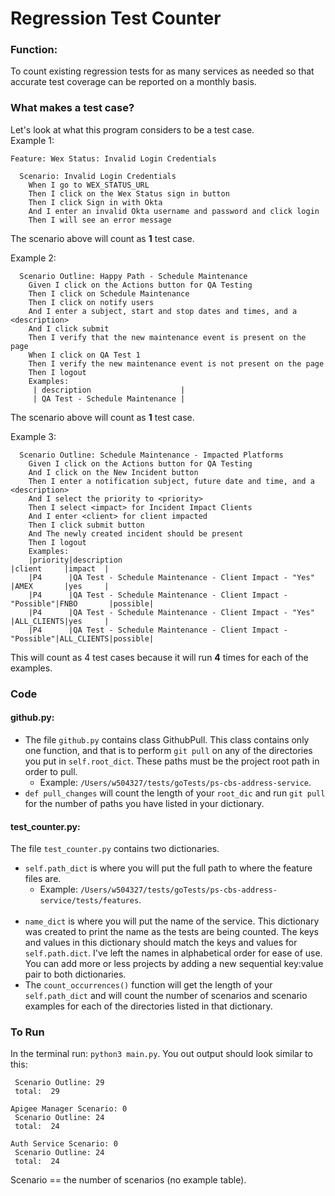 # Regression Test Counter

### Function:
To count existing regression tests for as many services as needed so that accurate test coverage can be reported on a monthly basis.

### What makes a test case?

Let's look at what this program considers to be a test case.
<br>
Example 1:
```
Feature: Wex Status: Invalid Login Credentials

  Scenario: Invalid Login Credentials
    When I go to WEX_STATUS_URL
    Then I click on the Wex Status sign in button
    Then I click Sign in with Okta
    And I enter an invalid Okta username and password and click login
    Then I will see an error message
```
The scenario above will count as <b>1</b> test case.
<br>

Example 2:
```
  Scenario Outline: Happy Path - Schedule Maintenance
    Given I click on the Actions button for QA Testing
    Then I click on Schedule Maintenance
    Then I click on notify users
    And I enter a subject, start and stop dates and times, and a <description>
    And I click submit
    Then I verify that the new maintenance event is present on the page
    When I click on QA Test 1
    Then I verify the new maintenance event is not present on the page
    Then I logout
    Examples:
     | description                    |
     | QA Test - Schedule Maintenance |
```
The scenario above will count as <b>1</b> test case.


Example 3: 
```
  Scenario Outline: Schedule Maintenance - Impacted Platforms
    Given I click on the Actions button for QA Testing
    And I click on the New Incident button
    Then I enter a notification subject, future date and time, and a <description>
    And I select the priority to <priority>
    Then I select <impact> for Incident Impact Clients
    And I enter <client> for client impacted
    Then I click submit button
    And The newly created incident should be present
    Then I logout
    Examples:
    |priority|description                                                |client     |impact  |
    |P4      |QA Test - Schedule Maintenance - Client Impact - "Yes"     |AMEX       |yes     |
    |P4      |QA Test - Schedule Maintenance - Client Impact - "Possible"|FNBO       |possible|
    |P4      |QA Test - Schedule Maintenance - Client Impact - "Yes"     |ALL_CLIENTS|yes     |
    |P4      |QA Test - Schedule Maintenance - Client Impact - "Possible"|ALL_CLIENTS|possible|
```
This will count as 4 test cases because it will run <b>4</b> times for each of the examples.


### Code
#### github.py:
* The file `github.py` contains class GithubPull. This class contains only one function, and that is to perform `git pull` on any of the directories you put in `self.root_dict`. These paths must be the project root path in order to pull. 
  * Example: `/Users/w504327/tests/goTests/ps-cbs-address-service`.
* `def pull_changes` will count the length of your `root_dic` and run `git pull` for the number of paths you have listed in your dictionary. 


#### test_counter.py:
The file `test_counter.py` contains two dictionaries. 
* `self.path_dict` is where you will put the full path to where the feature files are. <br>
  * Example: `/Users/w504327/tests/goTests/ps-cbs-address-service/tests/features`.
  <br>
* `name_dict` is where you will put the name of the service. This dictionary was created to print the name as the tests are being counted. The keys and values in this dictionary should match the keys and values for `self.path.dict`. I've left the names in alphabetical order for ease of use. You can add more or less projects by adding a new sequential
key:value pair to both dictionaries.
* The `count_occurrences()` function will get the length of your `self.path_dict` and will count the number of scenarios and scenario examples for
each of the directories listed in that dictionary.

### To Run
In the terminal run: `python3 main.py`. You out output should look similar to this:
```Address Service Scenario: 0
 Scenario Outline: 29
 total:  29 

Apigee Manager Scenario: 0
 Scenario Outline: 24
 total:  24 

Auth Service Scenario: 0
 Scenario Outline: 24
 total:  24 
```

Scenario == the number of scenarios (no example table).
